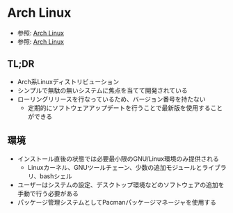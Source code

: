 # Arch Linux
- 参照: [Arch Linux](https://www.archlinux.jp/)
- 参照: [Arch Linux](https://ja.wikipedia.org/wiki/Arch_Linux)

## TL;DR
- Arch系Linuxディストリビューション
- シンプルで無駄の無いシステムに焦点を当てて開発されている
- ローリングリリースを行なっているため、バージョン番号を持たない
  - 定期的にソフトウェアアップデートを行うことで最新版を使用することができる

## 環境
- インストール直後の状態では必要最小限のGNU/Linux環境のみ提供される
  - Linuxカーネル、GNUツールチェーン、少数の追加モジュールとライブラリ、bashシェル
- ユーザーはシステムの設定、デスクトップ環境などのソフトウェアの追加を手動で行う必要がある
- パッケージ管理システムとしてPacmanパッケージマネージャを使用する
